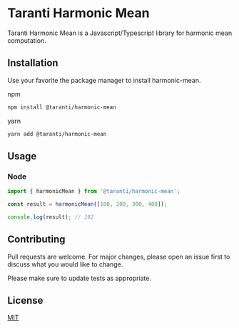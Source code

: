 # Taranti Harmonic Mean

Taranti Harmonic Mean is a Javascript/Typescript library for harmonic mean computation.

## Installation

Use your favorite the package manager to install harmonic-mean.

npm

```bash
npm install @taranti/harmonic-mean
```

yarn

```bash
yarn add @taranti/harmonic-mean
```

## Usage

### Node

```javascript
import { harmonicMean } from '@taranti/harmonic-mean';

const result = harmonicMean([100, 200, 300, 400]);

console.log(result); // 192
```

## Contributing

Pull requests are welcome. For major changes, please open an issue first
to discuss what you would like to change.

Please make sure to update tests as appropriate.

## License

[MIT](LICENSE)
